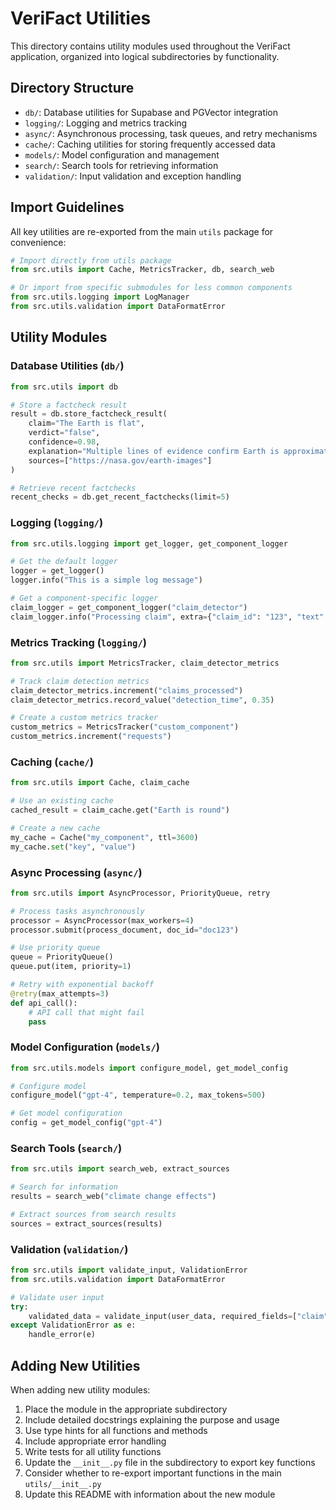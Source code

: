 # VeriFact Utilities

This directory contains utility modules used throughout the VeriFact application, organized into logical subdirectories by functionality.

## Directory Structure

- `db/`: Database utilities for Supabase and PGVector integration
- `logging/`: Logging and metrics tracking
- `async/`: Asynchronous processing, task queues, and retry mechanisms
- `cache/`: Caching utilities for storing frequently accessed data
- `models/`: Model configuration and management
- `search/`: Search tools for retrieving information
- `validation/`: Input validation and exception handling

## Import Guidelines

All key utilities are re-exported from the main `utils` package for convenience:

```python
# Import directly from utils package
from src.utils import Cache, MetricsTracker, db, search_web

# Or import from specific submodules for less common components
from src.utils.logging import LogManager
from src.utils.validation import DataFormatError
```

## Utility Modules

### Database Utilities (`db/`)

```python
from src.utils import db

# Store a factcheck result
result = db.store_factcheck_result(
    claim="The Earth is flat",
    verdict="false",
    confidence=0.98,
    explanation="Multiple lines of evidence confirm Earth is approximately spherical",
    sources=["https://nasa.gov/earth-images"]
)

# Retrieve recent factchecks
recent_checks = db.get_recent_factchecks(limit=5)
```

### Logging (`logging/`)

```python
from src.utils.logging import get_logger, get_component_logger

# Get the default logger
logger = get_logger()
logger.info("This is a simple log message")

# Get a component-specific logger
claim_logger = get_component_logger("claim_detector")
claim_logger.info("Processing claim", extra={"claim_id": "123", "text": "Earth is round"})
```

### Metrics Tracking (`logging/`)

```python
from src.utils import MetricsTracker, claim_detector_metrics

# Track claim detection metrics
claim_detector_metrics.increment("claims_processed")
claim_detector_metrics.record_value("detection_time", 0.35)

# Create a custom metrics tracker
custom_metrics = MetricsTracker("custom_component")
custom_metrics.increment("requests")
```

### Caching (`cache/`)

```python
from src.utils import Cache, claim_cache

# Use an existing cache
cached_result = claim_cache.get("Earth is round")

# Create a new cache
my_cache = Cache("my_component", ttl=3600)
my_cache.set("key", "value")
```

### Async Processing (`async/`)

```python
from src.utils import AsyncProcessor, PriorityQueue, retry

# Process tasks asynchronously
processor = AsyncProcessor(max_workers=4)
processor.submit(process_document, doc_id="doc123")

# Use priority queue
queue = PriorityQueue()
queue.put(item, priority=1)

# Retry with exponential backoff
@retry(max_attempts=3)
def api_call():
    # API call that might fail
    pass
```

### Model Configuration (`models/`)

```python
from src.utils.models import configure_model, get_model_config

# Configure model
configure_model("gpt-4", temperature=0.2, max_tokens=500)

# Get model configuration
config = get_model_config("gpt-4")
```

### Search Tools (`search/`)

```python
from src.utils import search_web, extract_sources

# Search for information
results = search_web("climate change effects")

# Extract sources from search results
sources = extract_sources(results)
```

### Validation (`validation/`)

```python
from src.utils import validate_input, ValidationError
from src.utils.validation import DataFormatError

# Validate user input
try:
    validated_data = validate_input(user_data, required_fields=["claim", "sources"])
except ValidationError as e:
    handle_error(e)
```

## Adding New Utilities

When adding new utility modules:

1. Place the module in the appropriate subdirectory
2. Include detailed docstrings explaining the purpose and usage
3. Use type hints for all functions and methods
4. Include appropriate error handling
5. Write tests for all utility functions
6. Update the `__init__.py` file in the subdirectory to export key functions
7. Consider whether to re-export important functions in the main `utils/__init__.py`
8. Update this README with information about the new module
